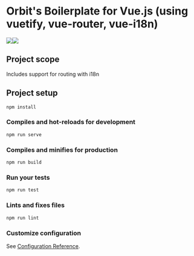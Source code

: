 # Orbit's Boilerplate for Vue.js (using vuetify, vue-router, vue-i18n)
<img src="https://img.shields.io/badge/npm_install-passing-success.svg?style=popout-square&logo=npm&color=black"><img src="https://img.shields.io/badge/npm_run_build-passing-success.svg?style=popout-square&logo=vue.js&color=black">

## Project scope
Includes support for routing with i18n

## Project setup
```
npm install
```

### Compiles and hot-reloads for development
```
npm run serve
```

### Compiles and minifies for production
```
npm run build
```

### Run your tests
```
npm run test
```

### Lints and fixes files
```
npm run lint
```

### Customize configuration
See [Configuration Reference](https://cli.vuejs.org/config/).
